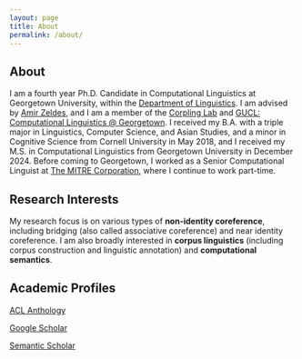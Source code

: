 ```yaml
---
layout: page
title: About
permalink: /about/
---
```


## About

I am a fourth year Ph.D. Candidate in Computational Linguistics at Georgetown University, within the [Department of Linguistics](https://linguistics.georgetown.edu/). I am advised by [Amir Zeldes](https://gucorpling.org/amir/), and I am a member of the [Corpling Lab](https://gucorpling.org/corpling/) and [GUCL: Computational Linguistics @ Georgetown](https://gucl.georgetown.edu/). I received my B.A. with a triple major in Linguistics, Computer Science, and Asian Studies, and a minor in Cognitive Science from Cornell University in May 2018, and I received my M.S. in Computational Linguistics from Georgetown University in December 2024. Before coming to Georgetown, I worked as a Senior Computational Linguist at [The MITRE Corporation](https://www.mitre.org/), where I continue to work part-time. 

## Research Interests

My research focus is on various types of **non-identity coreference**, including bridging (also called associative coreference) and near identity coreference. I am also broadly interested in **corpus linguistics** (including corpus construction and linguistic annotation) and **computational semantics**.

## Academic Profiles

[ACL Anthology](https://aclanthology.org/people/l/lauren-levine/)

[Google Scholar](https://scholar.google.com/citations?user=J_TYRDoAAAAJ&hl=en&oi=sra)

[Semantic Scholar](https://www.semanticscholar.org/author/Lauren-Levine/2175480541)

